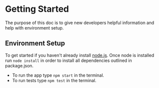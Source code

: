 # Getting Started

The purpose of this doc is to give new developers helpful information and help with environment setup.

## Environment Setup

To get started if you haven't already install [node.js](https://nodejs.org/en/). Once node is installed run `node install` in order to install all dependencies outlined in package.json.

- To run the app type `npm start` in the terminal.
- To run tests type `npm test` in the terminal.

